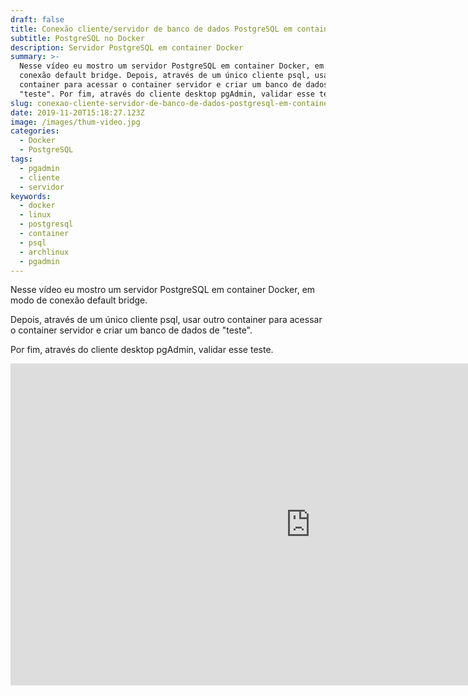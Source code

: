 ```yaml
---
draft: false
title: Conexão cliente/servidor de banco de dados PostgreSQL em container Docker
subtitle: PostgreSQL no Docker
description: Servidor PostgreSQL em container Docker
summary: >-
  Nesse vídeo eu mostro um servidor PostgreSQL em container Docker, em modo de
  conexão default bridge. Depois, através de um único cliente psql, usar outro
  container para acessar o container servidor e criar um banco de dados de
  "teste". Por fim, através do cliente desktop pgAdmin, validar esse teste.
slug: conexao-cliente-servidor-de-banco-de-dados-postgresql-em-container-docker
date: 2019-11-20T15:18:27.123Z
image: /images/thum-video.jpg
categories:
  - Docker
  - PostgreSQL
tags:
  - pgadmin
  - cliente
  - servidor
keywords:
  - docker
  - linux
  - postgresql
  - container
  - psql
  - archlinux
  - pgadmin
---
```

Nesse vídeo eu mostro um servidor PostgreSQL em container Docker, em modo de conexão default bridge. 

Depois, através de um único cliente psql, usar outro container para acessar o container servidor e criar um banco de dados de "teste". 

Por fim, através do cliente desktop pgAdmin, validar esse teste.

<div class="iframe">
<iframe class="video" width="960" height="515" src="https://www.youtube.com/embed/uJG7wLotfq8" frameborder="0" allow="accelerometer; autoplay; encrypted-media; gyroscope; picture-in-picture" allowfullscreen></iframe>
</div>
